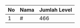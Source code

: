 | No | Nama            | Jumlah Level |
|----|-----------------|--------------|
| 1  | #    |    466        |
